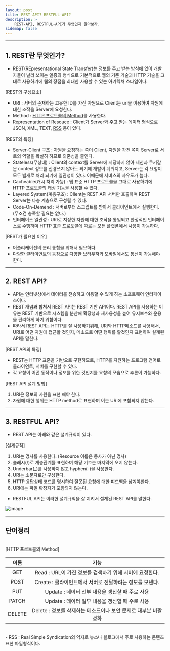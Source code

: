 ```yaml
---
layout: post
title: REST-API? RESTFUL-API?
description: >
    REST-API, RESTFUL-API가 무엇인지 알아보자.
sidemap: false
---
```

---
## 1. REST란 무엇인가?
- REST(REpresentational State Transfer)는 정보를 주고 받는 방식에 있어 개발자들이 널리 쓰이는 일종의 형식으로 기본적으로 웹의 기존 기술과 HTTP 기술을 그대로 사용하기에 웹의 장점을 최대한 사용할 수 있는 아키텍쳐 스타일이다.

[REST의 구성요소]
- URI : 서버의 존재하는 고유한 ID를 가진 자원으로 Client는 url을 이용하여 자원에 대한 조작을 Server에 요청한다.
- Method : [HTTP 프로토콜의 Method](#단어정리)를 사용한다.
- Representation of Resouce : Client가 Server와 주고 받는 데이터 형식으로 JSON, XML, TEXT, [RSS](#단어정리) 등이 있다.

[REST의 특징]
- Server-Client 구조 : 자원을 요청하는 쪽이 Client, 자원을 가진 쪽이 Server로 서로의 역할을 확실히 하므로 의존성을 줄인다.
- Stateless(무상태) : Client의 context를 Server에 저장하지 않아 세션과 쿠키같은 context 정보를 신경쓰지 않아도 되기에 개발이 쉬워지고, Server는 각 요청이 모두 별개로 처리 되기에 일관성이 있다. 이때문에 서비스의 자유도가 높다.
- Cacheable(캐시 처리 가능) : 웹 표준 HTTP 프로토콜을 그대로 사용하기에 HTTP 프로토콜의 캐싱 기능을 사용할 수 있다.
- Layered System(계층구조) : Client는 REST API 서버만 호출하며 REST Server는 다층 계층으로 구성될 수 있다.
- Code-On-Demend : 서버로부터 스크립트를 받아서 클라이언트에서 실행한다. (무조건 충족할 필요는 없다.)
- 인터페이스 일관성 : URI로 지정한 자원에 대한 조작을 통일되고 한정적인 인터페이스로 수행하며 HTTP 표준 프로토콜에 따르는 모든 플랫폼에서 사용이 가능하다.

[REST가 필요한 이유]
- 어플리케이션의 분리 통합을 위해서 필요하다.
- 다양한 클라이언트의 등장으로 다양한 브라우저와 모바일에서도 통신이 가능해야 한다.

---

## 2. REST API?
- API는 인터넷상에서 데이터를 전송하고 이용할 수 있게 하는 소프트웨어 인터페이스이다.
- REST 개념과 합쳐서 REST API는 REST 기반 API이다. REST API를 사용하는 이유는 REST 기반으로 시스템을 분산해 확장성과 재사용성을 높여 유지보수와 운용을 편리하게 하기 위함이다.
- 따라서 REST API는 HTTP를 잘 사용하기위해, URI와 HTTP메소드를 사용해서, URI로 어떤 자원에 접근할 것인지, 메소드로 어떤 행위를 할것인지 표현하여 설계된 API를 말한다.

[REST API의 특징]
- REST는 HTTP 표준을 기반으로 구현하므로, HTTP를 지원하는 프로그램 언어로 클라이언트, 서버를 구현할 수 있다.
- 각 요청이 어떤 동작이나 정보를 위한 것인지를 요청의 모습으로 추론이 가능하다.

[REST API 설계 방법]
1. URI은 정보의 자원을 표현 해야 한다.
2. 자원에 대한 행위는 HTTP method로 표현하며 이는 URI에 포함되지 않는다.

---

## 3. RESTFUL API?
- REST API는 아래와 같은 설계규칙이 있다.

[설계규칙]
1. URI는 명사를 사용한다. (Resource 이름은 동사가 아닌 명사)
2. 슬래시(/)로 계층관계를 표현하며 해당 기호는 마지막에 오지 않는다.
3. Underbar(_)를 사용하지 않고 hyphen(-)을 사용한다.
4. URI는 소문자로만 구성한다.
5. HTTP 응답상태 코드를 명시하여 잘못된 요청에 대한 피드백을 남겨야한다.
6. URI에는 파일 확장자가 포함되지 않는다.

- RESTFUL API는 이러한 설계규칙을 잘 지켜서 설계된 REST API를 말한다.

![image](https://velog.velcdn.com/images/gomuzom/post/4d78ca3b-d4ee-4723-b55b-6a12d5566e30/image.png)

---

## 단어정리
<br>
[HTTP 프로토콜의 Method]<br>

|이름|기능|
|:---:|:---:|
|GET|Read : URL이 가진 정보를 검색하기 위해 서버에 요청한다.|
|POST|Create : 클라이언트에서 서버로 전달하려는 정보를 보낸다.|
|PUT|Update : 데이터 전부 내용을 갱신할 때 주로 사용|
|PATCH|Update : 데이터 일부 내용을 갱신할 때 주로 사용|
|DELETE|Delete : 정보를 삭제하는 메소드이나 보안 문제로 대부분 비활성화|

<br>
- RSS : Real Simple Syndication의 약자로 뉴스나 블로그에서 주로 사용하는 콘텐츠 표현 파일형식이다.